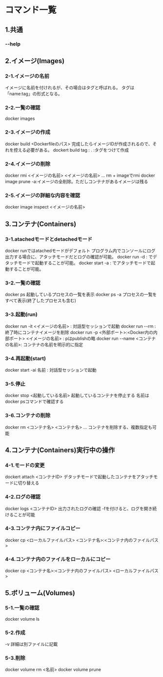 # コマンド一覧

## 1.共通

### --help

## 2.イメージ(Images)

### 2-1.イメージの名前
イメージに名前を付けれるが、その場合はタグと呼ばれる。
タグは「name:tag」の形式となる。

### 2-2.一覧の確認
docker images

### 2-3.イメージの作成
docker build <Dockerfileのパス>
完成したらイメージIDが作成されるので、それを控える必要がある。
dockert build tag <name>:<Tag> . :タグをつけて作成

### 2-4.イメージの削除
docker rmi <イメージの名前> <イメージの名前> ...
rm + imageでrmi
docker image prune -a:イメージの全削除。ただしコンテナがあるイメージは残る

### 2-5.イメージの詳細な内容を確認
docker image inspect <イメージの名前>

## 3.コンテナ(Containers)

### 3-1.atachedモードとdetachedモード
docker runではatachedモードがデフォルト
プログラム内でコンソールにログ出力する場合に、アタッチモードだとログの確認が可能。
docker run -d : でデタッチモードで起動することが可能。
docker start -a : でアタッチモードで起動することが可能。

### 3-2.一覧の確認
docker ps 起動しているプロセスの一覧を表示
docker ps -a プロセスの一覧をすべて表示(終了したプロセスも含む)

### 3-3.起動(run)
docker run -it <イメージの名前> : 対話型セッションで起動
docker run --rm : 終了時にコンテナイメージを削除
docker run -p <外部ポート>:<Docker内の内部ポート> <イメージの名前> : pはpublishの略
docker run --name <コンテナの名前>: コンテナの名前を明示的に指定

### 3-4.再起動(start)
docker start -ai 名前 : 対話型セッションで起動

### 3-5.停止
docker stop <起動している名前>
起動しているコンテナを停止する
名前はdocker psコマンドで確認する

### 3-6.コンテナの削除
docker rm <コンテナ名> <コンテナ名> ...
コンテナを削除する、複数指定も可能

## 4.コンテナ(Containers)実行中の操作

### 4-1.モードの変更
dockert attach <コンテナID>
デタッチモードで起動したコンテナをアタッチモードに切り替える

### 4-2.ログの確認
docker logs <コンテナID>
出力されたログの確認
-fを付けると、ログを開き続けることが可能

### 4-3.コンテナ内にファイルコピー
docker cp <ローカルファイルパス> <コンテナ名>:<コンテナ内のファイルパス>

### 4-4.コンテナ内のファイルをローカルにコピー
docker cp <コンテナ名>:<コンテナ内のファイルパス> <ローカルファイルパス> 

## 5.ボリューム(Volumes)

### 5-1.一覧の確認
docker volume ls

### 5-2.作成
-v
詳細は別ファイルに記載

### 5-3.削除
docker volume rm <名前>
docker volume prune
